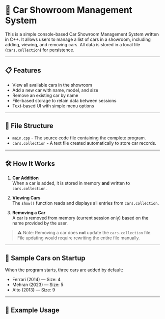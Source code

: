 # 🚗 Car Showroom Management System

This is a simple console-based Car Showroom Management System written in C++. It allows users to manage a list of cars in a showroom, including adding, viewing, and removing cars. All data is stored in a local file (`cars.collection`) for persistence.

---

## 📋 Features

- View all available cars in the showroom
- Add a new car with name, model, and size
- Remove an existing car by name
- File-based storage to retain data between sessions
- Text-based UI with simple menu options

---

## 📁 File Structure

- `main.cpp` - The source code file containing the complete program.
- `cars.collection` - A text file created automatically to store car records.

---

## 🛠️ How It Works

1. **Car Addition**  
   When a car is added, it is stored in memory **and** written to `cars.collection`.

2. **Viewing Cars**  
   The `show()` function reads and displays all entries from `cars.collection`.

3. **Removing a Car**  
   A car is removed from memory (current session only) based on the name provided by the user.

> ⚠️ Note: Removing a car does **not** update the `cars.collection` file. File updating would require rewriting the entire file manually.

---

## 🧪 Sample Cars on Startup

When the program starts, three cars are added by default:

- Ferrari (2014) — Size: 4  
- Mehran (2023) — Size: 5  
- Alto (2013) — Size: 9  

---

## 🧾 Example Usage

